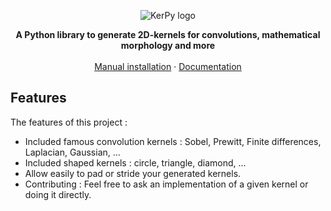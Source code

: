 

<picture>
  <p align="center">
  <img src="https://i.ibb.co/5cCWqTW/Ker-Py-logo.png" alt = "KerPy logo"/>
  </p>
</picture>

<div align="center"><strong>A Python library to generate 2D-kernels for convolutions, mathematical morphology and more</strong></div>
<br />
<div align="center">
<a href="">Manual installation</a>
<span> · </span>
<a href="https://simon-bertrand.github.io/KerPy/" title="Documentation">Documentation</a>
<span>
</div>

## Features

The features of this project :

- Included famous convolution kernels : Sobel, Prewitt, Finite differences, Laplacian, Gaussian, ...
- Included shaped kernels : circle, triangle, diamond, ...
- Allow easily to pad or stride your generated kernels.
- Contributing : Feel free to ask an implementation of a given kernel or doing it directly.

